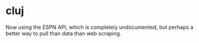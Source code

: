 # cluj

Now using the ESPN API, which is completely undocumented, but perhaps a better way to pull than data than web scraping. 
